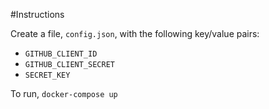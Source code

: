 #Instructions

Create a file, `config.json`, with the following key/value pairs:
- `GITHUB_CLIENT_ID`
- `GITHUB_CLIENT_SECRET`
- `SECRET_KEY`

To run, `docker-compose up`
